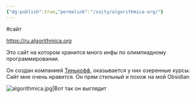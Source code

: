 ```yaml
---
{"dg-publish":true,"permalink":"/sajty/algorithmica-org/"}
---
```


#сайт

https://ru.algorithmica.org

Это сайт на котором хранится много инфы по олимпиадному программировании.

Он создан компанией [Тинькофф](https://tinkoff.ru), оказывается у них озеренные курсы.  Сайт мне очень нравится.  Он прям стильный и похож на мой Obsidian 

![algorithmica.jpg|Вот так он выглядит](/img/user/_static/algorithmica.jpg)